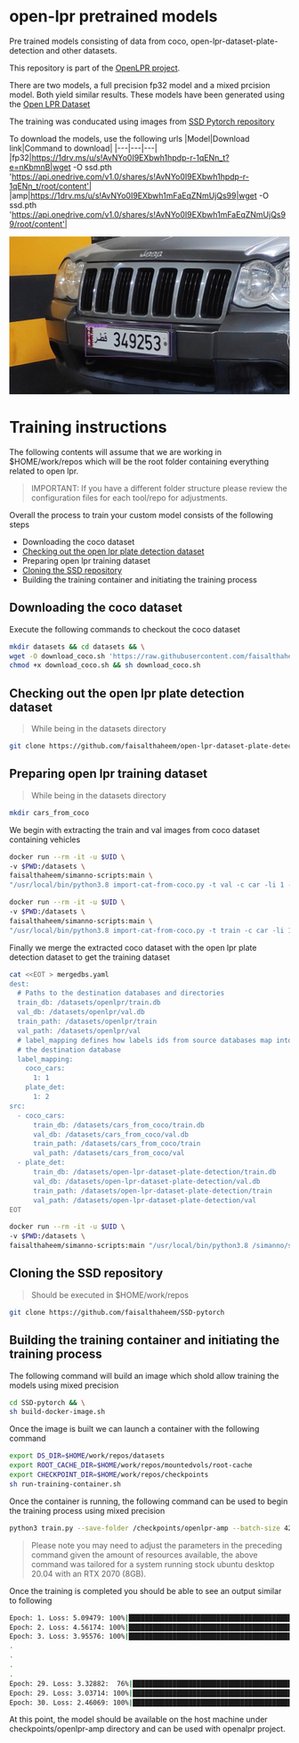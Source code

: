 # open-lpr pretrained models

Pre trained models consisting of data from coco, open-lpr-dataset-plate-detection and other datasets.

This repository is part of the [OpenLPR project](https://github.com/faisalthaheem/open-lpr).

There are two models, a full precision fp32 model and a mixed prcision model. Both yield similar results. These models have been generated using the [Open LPR Dataset](https://github.com/faisalthaheem/open-lpr-dataset-plate-detection)

The training was conducated using images from [SSD Pytorch repository](https://github.com/faisalthaheem/SSD-pytorch)

To download the models, use the following urls
|Model|Download link|Command to download|
|---|---|---|
|fp32|https://1drv.ms/u/s!AvNYo0I9EXbwh1hpdp-r-1qENn_t?e=nKbmnB|wget -O ssd.pth 'https://api.onedrive.com/v1.0/shares/s!AvNYo0I9EXbwh1hpdp-r-1qENn_t/root/content'|
|amp|https://1drv.ms/u/s!AvNYo0I9EXbwh1mFaEqZNmUjQs99|wget -O ssd.pth 'https://api.onedrive.com/v1.0/shares/s!AvNYo0I9EXbwh1mFaEqZNmUjQs99/root/content'|


![Jeep](docs/jeep-side-1.jpg)

# Training instructions

The following contents will assume that we are working in $HOME/work/repos which will be the root folder containing everything related to open lpr.
> IMPORTANT: If you have a different folder structure please review the configuration files for each tool/repo for adjustments.

Overall the process to train your custom model consists of the following steps
- Downloading the coco dataset
- [Checking out the open lpr plate detection dataset](https://github.com/faisalthaheem/open-lpr-dataset-plate-detection)
- Preparing open lpr training dataset
- [Cloning the SSD repository](https://github.com/faisalthaheem/SSD-pytorch)
- Building the training container and initiating the training process

## Downloading the coco dataset
Execute the following commands to checkout the coco dataset

```bash
mkdir datasets && cd datasets && \
wget -O download_coco.sh 'https://raw.githubusercontent.com/faisalthaheem/open-lpr-pretrained-models/main/download_coco.sh' && \
chmod +x download_coco.sh && sh download_coco.sh
```

## Checking out the open lpr plate detection dataset
> While being in the datasets directory

```bash
git clone https://github.com/faisalthaheem/open-lpr-dataset-plate-detection
```

## Preparing open lpr training dataset
> While being in the datasets directory

```bash
mkdir cars_from_coco
```

We begin with extracting the train and val images from coco dataset containing vehicles
```bash
docker run --rm -it -u $UID \
-v $PWD:/datasets \
faisalthaheem/simanno-scripts:main \
"/usr/local/bin/python3.8 import-cat-from-coco.py -t val -c car -li 1 -af /datasets/coco/annotations/instances_val2017.json -dp /datasets/cars_from_coco -sp /datasets/coco/val2017/"
```

```bash
docker run --rm -it -u $UID \
-v $PWD:/datasets \
faisalthaheem/simanno-scripts:main \
"/usr/local/bin/python3.8 import-cat-from-coco.py -t train -c car -li 1 -af /datasets/coco/annotations/instances_train2017.json -dp /datasets/cars_from_coco -sp /datasets/coco/train2017/"
```

Finally we merge the extracted coco dataset with the open lpr plate detection dataset to get the training dataset
```bash
cat <<EOT > mergedbs.yaml
dest:
  # Paths to the destination databases and directories
  train_db: /datasets/openlpr/train.db
  val_db: /datasets/openlpr/val.db
  train_path: /datasets/openlpr/train
  val_path: /datasets/openlpr/val
  # label_mapping defines how labels ids from source databases map into
  # the destination database
  label_mapping:
    coco_cars:
      1: 1
    plate_det:
      1: 2
src:
  - coco_cars:
      train_db: /datasets/cars_from_coco/train.db
      val_db: /datasets/cars_from_coco/val.db
      train_path: /datasets/cars_from_coco/train
      val_path: /datasets/cars_from_coco/val
  - plate_det:
      train_db: /datasets/open-lpr-dataset-plate-detection/train.db
      val_db: /datasets/open-lpr-dataset-plate-detection/val.db
      train_path: /datasets/open-lpr-dataset-plate-detection/train
      val_path: /datasets/open-lpr-dataset-plate-detection/val
EOT
```

```bash
docker run --rm -it -u $UID \
-v $PWD:/datasets \
faisalthaheem/simanno-scripts:main "/usr/local/bin/python3.8 /simanno/scripts/mergedbs.py -c /datasets/mergedbs.yaml"
```

## Cloning the SSD repository

> Should be executed in $HOME/work/repos

```bash
git clone https://github.com/faisalthaheem/SSD-pytorch
```

## Building the training container and initiating the training process

The following command will build an image which shold allow training the models using mixed precision
```bash
cd SSD-pytorch && \
sh build-docker-image.sh
```

Once the image is built we can launch a container with the following command
```bash
export DS_DIR=$HOME/work/repos/datasets
export ROOT_CACHE_DIR=$HOME/work/repos/mountedvols/root-cache
export CHECKPOINT_DIR=$HOME/work/repos/checkpoints
sh run-training-container.sh
```

Once the container is running, the following command can be used to begin the training process using mixed precision
```bash
python3 train.py --save-folder /checkpoints/openlpr-amp --batch-size 42 --epochs 30 --amp --dist --num-workers 16
```

> Please note you may need to adjust the parameters in the preceding command given the amount of resources available, the above command was tailored for a system running stock ubuntu desktop 20.04 with an RTX 2070 (8GB).

Once the training is completed you should be able to see an output similar to following
```bash
Epoch: 1. Loss: 5.09479: 100%|███████████████████████████████████████████████████████████████████████████████████████████████████████████████████████████████████████████| 348/348 [03:12<00:00,  1.80it/s]
Epoch: 2. Loss: 4.56174: 100%|███████████████████████████████████████████████████████████████████████████████████████████████████████████████████████████████████████████| 348/348 [03:09<00:00,  1.84it/s]
Epoch: 3. Loss: 3.95576: 100%|███████████████████████████████████████████████████████████████████████████████████████████████████████████████████████████████████████████| 348/348 [03:02<00:00,  1.90it/s]
.
.
.
.
Epoch: 29. Loss: 3.32882:  76%|████████████████████████████████████████████████████████████████████████████████████████████████████████▎                                 | 263/348 [02:17<00:44,  1.92it/s]Gradient overflow.  Skipping step, loss scaler 0 reducing loss scale to 65536.0
Epoch: 29. Loss: 3.03714: 100%|██████████████████████████████████████████████████████████████████████████████████████████████████████████████████████████████████████████| 348/348 [03:01<00:00,  1.92it/s]
Epoch: 30. Loss: 2.46069: 100%|██████████████████████████████████████████████████████████████████████████████████████████████████████████████████████████████████████████| 348/348 [03:01<00:00,  1.92it/s]
```

At this point, the model should be available on the host machine under checkpoints/openlpr-amp directory and can be used with openalpr project.

